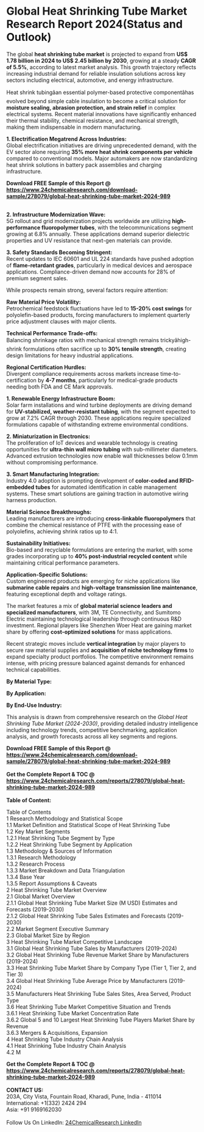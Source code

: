 <h1>Global Heat Shrinking Tube Market Research Report 2024(Status and Outlook)</h1><p>The global <strong>heat shrinking tube market</strong> is projected to expand from <strong>US$ 1.78 billion in 2024 to US$ 2.45 billion by 2030</strong>, growing at a steady <strong>CAGR of 5.5%</strong>, according to latest market analysis. This growth trajectory reflects increasing industrial demand for reliable insulation solutions across key sectors including electrical, automotive, and energy infrastructure.</p><p>Heat shrink tubingâan essential polymer-based protective componentâhas evolved beyond simple cable insulation to become a critical solution for <strong>moisture sealing, abrasion protection, and strain relief</strong> in complex electrical systems. Recent material innovations have significantly enhanced their thermal stability, chemical resistance, and mechanical strength, making them indispensable in modern manufacturing.</p><p><strong>1. Electrification Megatrend Across Industries:</strong><br>
Global electrification initiatives are driving unprecedented demand, with the EV sector alone requiring <strong>35% more heat shrink components per vehicle</strong> compared to conventional models. Major automakers are now standardizing heat shrink solutions in battery pack assemblies and charging infrastructure.</p><div><b>Download FREE Sample of this Report @ 
            <a href="https://www.24chemicalresearch.com/download-sample/278079/global-heat-shrinking-tube-market-2024-989">
            https://www.24chemicalresearch.com/download-sample/278079/global-heat-shrinking-tube-market-2024-989</a></b></div><br><p><strong>2. Infrastructure Modernization Wave:</strong><br>
5G rollout and grid modernization projects worldwide are utilizing <strong>high-performance fluoropolymer tubes</strong>, with the telecommunications segment growing at 6.8% annually. These applications demand superior dielectric properties and UV resistance that next-gen materials can provide.</p><p><strong>3. Safety Standards Becoming Stringent:</strong><br>
Recent updates to IEC 60601 and UL 224 standards have pushed adoption of <strong>flame-retardant grades</strong>, particularly in medical devices and aerospace applications. Compliance-driven demand now accounts for 28% of premium segment sales.</p><p>While prospects remain strong, several factors require attention:</p><p><strong>Raw Material Price Volatility:</strong><br>
    Petrochemical feedstock fluctuations have led to <strong>15-20% cost swings</strong> for polyolefin-based products, forcing manufacturers to implement quarterly price adjustment clauses with major clients.</p><p><strong>Technical Performance Trade-offs:</strong><br>
    Balancing shrinkage ratios with mechanical strength remains trickyâhigh-shrink formulations often sacrifice up to <strong>30% tensile strength</strong>, creating design limitations for heavy industrial applications.</p><p><strong>Regional Certification Hurdles:</strong><br>
    Divergent compliance requirements across markets increase time-to-certification by <strong>4-7 months</strong>, particularly for medical-grade products needing both FDA and CE Mark approvals.</p><p><strong>1. Renewable Energy Infrastructure Boom:</strong><br>
Solar farm installations and wind turbine deployments are driving demand for <strong>UV-stabilized, weather-resistant tubing</strong>, with the segment expected to grow at 7.2% CAGR through 2030. These applications require specialized formulations capable of withstanding extreme environmental conditions.</p><p><strong>2. Miniaturization in Electronics:</strong><br>
The proliferation of IoT devices and wearable technology is creating opportunities for <strong>ultra-thin wall micro tubing</strong> with sub-millimeter diameters. Advanced extrusion technologies now enable wall thicknesses below 0.1mm without compromising performance.</p><p><strong>3. Smart Manufacturing Integration:</strong><br>
Industry 4.0 adoption is prompting development of <strong>color-coded and RFID-embedded tubes</strong> for automated identification in cable management systems. These smart solutions are gaining traction in automotive wiring harness production.</p><p><strong>Material Science Breakthroughs:</strong><br>
    Leading manufacturers are introducing <strong>cross-linkable fluoropolymers</strong> that combine the chemical resistance of PTFE with the processing ease of polyolefins, achieving shrink ratios up to 4:1.</p><p><strong>Sustainability Initiatives:</strong><br>
    Bio-based and recyclable formulations are entering the market, with some grades incorporating up to <strong>40% post-industrial recycled content</strong> while maintaining critical performance parameters.</p><p><strong>Application-Specific Solutions:</strong><br>
    Custom engineered products are emerging for niche applications like <strong>submarine cable repairs</strong> and <strong>high-voltage transmission line maintenance</strong>, featuring exceptional depth and voltage ratings.</p><p>The market features a mix of <strong>global material science leaders and specialized manufacturers</strong>, with 3M, TE Connectivity, and Sumitomo Electric maintaining technological leadership through continuous R&amp;D investment. Regional players like Shenzhen Woer Heat are gaining market share by offering <strong>cost-optimized solutions</strong> for mass applications.</p><p>Recent strategic moves include <strong>vertical integration</strong> by major players to secure raw material supplies and <strong>acquisition of niche technology firms</strong> to expand specialty product portfolios. The competitive environment remains intense, with pricing pressure balanced against demands for enhanced technical capabilities.</p><p><strong>By Material Type:</strong></p><p><strong>By Application:</strong></p><p><strong>By End-Use Industry:</strong></p><p>This analysis is drawn from comprehensive research on the <em>Global Heat Shrinking Tube Market (2024-2030)</em>, providing detailed industry intelligence including technology trends, competitive benchmarking, application analysis, and growth forecasts across all key segments and regions.</p><div><b>Download FREE Sample of this Report @ 
            <a href="https://www.24chemicalresearch.com/download-sample/278079/global-heat-shrinking-tube-market-2024-989">
            https://www.24chemicalresearch.com/download-sample/278079/global-heat-shrinking-tube-market-2024-989</a></b></div><br><div><b>Get the Complete Report & TOC @ 
            <a href="https://www.24chemicalresearch.com/reports/278079/global-heat-shrinking-tube-market-2024-989">
            https://www.24chemicalresearch.com/reports/278079/global-heat-shrinking-tube-market-2024-989</a></b></div><br>
            <b>Table of Content:</b><p>Table of Contents<br />
1 Research Methodology and Statistical Scope<br />
1.1 Market Definition and Statistical Scope of Heat Shrinking Tube<br />
1.2 Key Market Segments<br />
1.2.1 Heat Shrinking Tube Segment by Type<br />
1.2.2 Heat Shrinking Tube Segment by Application<br />
1.3 Methodology & Sources of Information<br />
1.3.1 Research Methodology<br />
1.3.2 Research Process<br />
1.3.3 Market Breakdown and Data Triangulation<br />
1.3.4 Base Year<br />
1.3.5 Report Assumptions & Caveats<br />
2 Heat Shrinking Tube Market Overview<br />
2.1 Global Market Overview<br />
2.1.1 Global Heat Shrinking Tube Market Size (M USD) Estimates and Forecasts (2019-2030)<br />
2.1.2 Global Heat Shrinking Tube Sales Estimates and Forecasts (2019-2030)<br />
2.2 Market Segment Executive Summary<br />
2.3 Global Market Size by Region<br />
3 Heat Shrinking Tube Market Competitive Landscape<br />
3.1 Global Heat Shrinking Tube Sales by Manufacturers (2019-2024)<br />
3.2 Global Heat Shrinking Tube Revenue Market Share by Manufacturers (2019-2024)<br />
3.3 Heat Shrinking Tube Market Share by Company Type (Tier 1, Tier 2, and Tier 3)<br />
3.4 Global Heat Shrinking Tube Average Price by Manufacturers (2019-2024)<br />
3.5 Manufacturers Heat Shrinking Tube Sales Sites, Area Served, Product Type<br />
3.6 Heat Shrinking Tube Market Competitive Situation and Trends<br />
3.6.1 Heat Shrinking Tube Market Concentration Rate<br />
3.6.2 Global 5 and 10 Largest Heat Shrinking Tube Players Market Share by Revenue<br />
3.6.3 Mergers & Acquisitions, Expansion<br />
4 Heat Shrinking Tube Industry Chain Analysis<br />
4.1 Heat Shrinking Tube Industry Chain Analysis<br />
4.2 M</p><div><b>Get the Complete Report & TOC @ 
            <a href="https://www.24chemicalresearch.com/reports/278079/global-heat-shrinking-tube-market-2024-989">
            https://www.24chemicalresearch.com/reports/278079/global-heat-shrinking-tube-market-2024-989</a></b></div><br><b>CONTACT US:</b><br>
            203A, City Vista, Fountain Road, Kharadi, Pune, India - 411014<br>
            International: +1(332) 2424 294<br>
            Asia: +91 9169162030 <br><br>
            Follow Us On LinkedIn: <a href="https://www.linkedin.com/company/24chemicalresearch/">24ChemicalResearch LinkedIn</a>